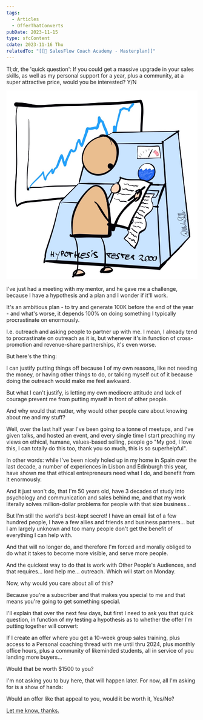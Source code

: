 ```yaml
---
tags:
  - Articles
  - OfferThatConverts
pubDate: 2023-11-15
type: sfcContent
cdate: 2023-11-16 Thu
relatedTo: "[[📝 SalesFlow Coach Academy - Masterplan]]"
---
```


Tl;dr, the 'quick question': If you could get a massive upgrade in your sales skills, as well as my personal support for a year, plus a community, at a super attractive price, would you be interested? Y/N

![](Media/SalesFlowCoach.app_Verifying-hypotheses_MartinStellar.jpeg)

I've just had a meeting with my mentor, and he gave me a challenge, because I have a hypothesis and a plan and I wonder if it'll work.

It's an ambitious plan - to try and generate 100K before the end of the year - and what's worse, it depends 100% on doing something I typically procrastinate on enormously.

I.e. outreach and asking people to partner up with me. I mean, I already tend to procrastinate on outreach as it is, but whenever it's in function of cross-promotion and revenue-share partnerships, it's even worse.

But here's the thing:

I can justify putting things off because I of my own reasons, like not needing the money, or having other things to do, or talking myself out of it because doing the outreach would make me feel awkward.

But what I can't justify, is letting my own mediocre attitude and lack of courage prevent me from putting myself in front of other people.

And why would that matter, why would other people care about knowing about me and my stuff?

Well, over the last half year I've been going to a tonne of meetups, and I've given talks, and hosted an event, and every single time I start preaching my views on ethical, humane, values-based selling, people go "My god, I love this, I can totally do this too, thank you so much, this is so superhelpful".

In other words: while I've been nicely holed up in my home in Spain over the last decade, a number of experiences in Lisbon and Edinburgh this year, have shown me that ethical entrepreneurs need what I do, and benefit from it enormously.

And it just won't do, that I'm 50 years old, have 3 decades of study into psychology and communication and sales behind me, and that my work literally solves million-dollar problems for people with that size business...

But I'm still the world's best-kept secret! I have an email list of a few hundred people, I have a few allies and friends and business partners... but I am largely unknown and too many people don't get the benefit of everything I can help with.

And that will no longer do, and therefore I'm forced and morally obliged to do what it takes to become more visible, and serve more people.

And the quickest way to do that is work with Other People's Audiences, and that requires... lord help me... outreach. Which will start on Monday.

Now, why would you care about all of this?

Because you're a subscriber and that makes you special to me and that means you're going to get something special.

I'll explain that over the next few days, but first I need to ask you that quick question, in function of my testing a hypothesis as to whether the offer I'm putting together will convert:

If I create an offer where you get a 10-week group sales training, plus access to a Personal coaching thread with me until thru 2024, plus monthly office hours, plus a community of likeminded students, all in service of you landing more buyers...

Would that be worth $1500 to you?

I'm not asking you to buy here, that will happen later. For now, all I'm asking for is a show of hands:

Would an offer like that appeal to you, would it be worth it, Yes/No?

[Let me know, thanks.](mailto:personal@martinstellar.com)
